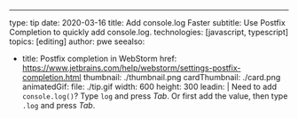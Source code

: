 ---
type: tip
date: 2020-03-16
title: Add console.log Faster
subtitle: Use Postfix Completion to quickly add console.log.
technologies: [javascript, typescript]
topics: [editing]
author: pwe
seealso:
- title: Postfix completion in WebStorm
  href: https://www.jetbrains.com/help/webstorm/settings-postfix-completion.html
thumbnail: ./thumbnail.png
cardThumbnail: ./card.png
animatedGif:
  file: ./tip.gif
  width: 600
  height: 300
leadin: |
  Need to add `console.log()`?
  Type `log` and press *Tab*.
  Or first add the value, then type `.log` and press *Tab*.

